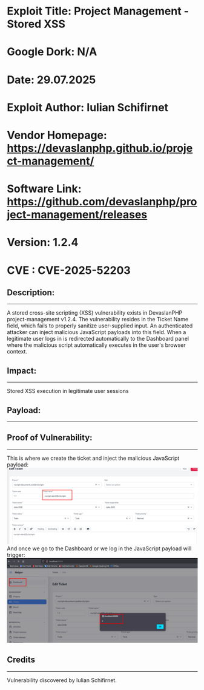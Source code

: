 # Exploit Title: Project Management - Stored XSS
# Google Dork: N/A
# Date: 29.07.2025
# Exploit Author: Iulian Schifirnet
# Vendor Homepage: https://devaslanphp.github.io/project-management/
# Software Link: https://github.com/devaslanphp/project-management/releases
# Version: 1.2.4
# CVE : CVE-2025-52203

## Description:
---------------
A stored cross-site scripting (XSS) vulnerability exists in DevaslanPHP project-management v1.2.4. The vulnerability resides in the Ticket Name field, which fails to properly sanitize user-supplied input. An authenticated attacker can inject malicious JavaScript payloads into this field. When a legitimate user logs in is redirected automatically to the Dashboard panel where the malicious script automatically executes in the user's browser context.

## Impact:
---------------
Stored XSS execution in legitimate user sessions

## Payload:
---------------
<script>alert(document.cookie)</script>

## Proof of Vulnerability:
---------------
This is where we create the ticket and inject the malicious JavaScript payload:
![Screenshot 1](image.png)
And once we go to the Dashboard or we log in the JavaScript payload will trigger:
![Screenshot 2](image2.png)

## Credits
---------------
Vulnerability discovered by Iulian Schifirnet.
